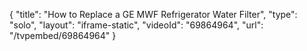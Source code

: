 {
    "title": "How to Replace a GE MWF Refrigerator Water Filter",
    "type": "solo",
    "layout": "iframe-static",
    "videoId": "69864964",
    "url": "\/tvpembed\/69864964"
}